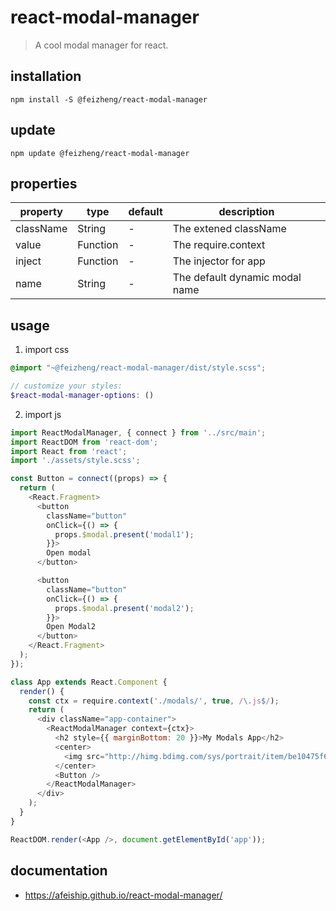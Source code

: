 # react-modal-manager
> A cool modal manager for react.

## installation
```shell
npm install -S @feizheng/react-modal-manager
```

## update
```shell
npm update @feizheng/react-modal-manager
```

## properties
| property  | type     | default | description                    |
| --------- | -------- | ------- | ------------------------------ |
| className | String   | -       | The extened className          |
| value     | Function | -       | The require.context            |
| inject    | Function | -       | The injector for app           |
| name      | String   | -       | The default dynamic modal name |

## usage
1. import css
  ```scss
  @import "~@feizheng/react-modal-manager/dist/style.scss";

  // customize your styles:
  $react-modal-manager-options: ()
  ```
2. import js
  ```js
  import ReactModalManager, { connect } from '../src/main';
  import ReactDOM from 'react-dom';
  import React from 'react';
  import './assets/style.scss';

  const Button = connect((props) => {
    return (
      <React.Fragment>
        <button
          className="button"
          onClick={() => {
            props.$modal.present('modal1');
          }}>
          Open modal
        </button>

        <button
          className="button"
          onClick={() => {
            props.$modal.present('modal2');
          }}>
          Open Modal2
        </button>
      </React.Fragment>
    );
  });

  class App extends React.Component {
    render() {
      const ctx = require.context('./modals/', true, /\.js$/);
      return (
        <div className="app-container">
          <ReactModalManager context={ctx}>
            <h2 style={{ marginBottom: 20 }}>My Modals App</h2>
            <center>
              <img src="http://himg.bdimg.com/sys/portrait/item/be10475f686d6c73db00.jpg" />
            </center>
            <Button />
          </ReactModalManager>
        </div>
      );
    }
  }

  ReactDOM.render(<App />, document.getElementById('app'));
  ```

## documentation
- https://afeiship.github.io/react-modal-manager/
